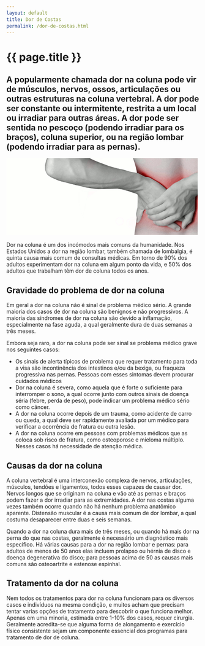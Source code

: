 ```yaml
---
layout: default
title: Dor de Costas
permalink: /dor-de-costas.html
---
```


# {{ page.title }}

## A popularmente chamada dor na coluna pode vir de músculos, nervos, ossos, articulações ou outras estruturas na coluna vertebral. A dor pode ser constante ou intermitente, restrita a um local ou irradiar para outras áreas. A dor pode ser sentida no pescoço (podendo irradiar para os braços), coluna superior, ou na região lombar (podendo irradiar para as pernas).

![Dor de Costas](assets/coluna-dor-de-costas.gif)

Dor na coluna é um dos incómodos mais comuns da humanidade. Nos Estados Unidos a dor na região lombar, também chamada de lombalgia, é quinta causa mais comum de consultas médicas. Em torno de 90% dos adultos experimentam dor na coluna em algum ponto da vida, e 50% dos adultos que trabalham têm dor de coluna todos os anos.

## Gravidade do problema de dor na coluna

Em geral a dor na coluna não é sinal de problema médico sério. A grande maioria dos casos de dor na coluna são benignos e não progressivos. A maioria das síndromes de dor na coluna são devido a inflamação, especialmente na fase aguda, a qual geralmente dura de duas semanas a três meses.

Embora seja raro, a dor na coluna pode ser sinal se problema médico grave nos seguintes casos:

* Os sinais de alerta típicos de problema que requer tratamento para toda a visa são incontinência dos intestinos e/ou da bexiga, ou fraqueza progressiva nas pernas. Pessoas com esses sintomas devem procurar cuidados médicos
* Dor na coluna é severa, como aquela que é forte o suficiente para interromper o sono, a qual ocorre junto com outros sinais de doença séria (febre, perda de peso), pode indicar um problema médico sério como câncer.
* A dor na coluna ocorre depois de um trauma, como acidente de carro ou queda, a qual deve ser rapidamente avaliada por um médico para verificar a ocorrência de fratura ou outra lesão.
* A dor na coluna ocorre em pessoas com problemas médicos que as coloca sob risco de fratura, como osteoporose e mieloma múltiplo. Nesses casos há necessidade de atenção médica.

## Causas da dor na coluna

A coluna vertebral é uma interconexão complexa de nervos, articulações, músculos, tendões e ligamentos, todos esses capazes de causar dor. Nervos longos que se originam na coluna e vão até as pernas e braços podem fazer a dor irradiar para as extremidades. A dor nas costas alguma vezes também ocorre quando não há nenhum problema anatômico aparente. Distensão muscular é a causa mais comum de dor lombar, a qual costuma desaparecer entre duas e seis semanas.

Quando a dor na coluna dura mais de três meses, ou quando há mais dor na perna do que nas costas, geralmente é necessário um diagnóstico mais específico. Há várias causas para a dor na região lombar e pernas: para adultos de menos de 50 anos elas incluem prolapso ou hérnia de disco e doença degenerativa do disco; para pessoas acima de 50 as causas mais comuns são osteoartrite e estenose espinhal.

## Tratamento da dor na coluna

Nem todos os tratamentos para dor na coluna funcionam para os diversos casos e indivíduos na mesma condição, e muitos acham que precisam tentar varias opções de tratamento para descobrir o que funciona melhor. Apenas em uma minoria, estimada entre 1-10% dos casos, requer cirurgia. Geralmente acredita-se que alguma forma de alongamento e exercício físico consistente sejam um componente essencial dos programas para tratamento de dor de coluna.
